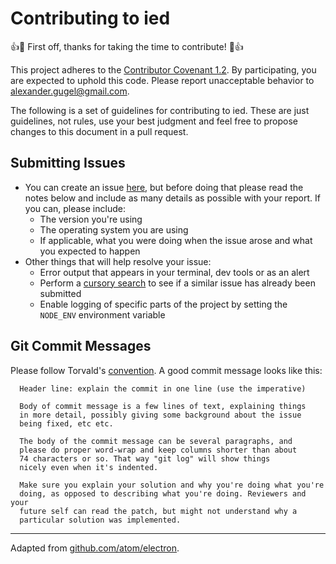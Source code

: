 # Contributing to ied

:+1::tada: First off, thanks for taking the time to contribute! :tada::+1:

This project adheres to the [Contributor Covenant 1.2](CODE_OF_CONDUCT.md).
By participating, you are expected to uphold this code. Please report unacceptable behavior to [alexander.gugel@gmail.com](mailto:alexander.gugel@gmail.com).

The following is a set of guidelines for contributing to ied.
These are just guidelines, not rules, use your best judgment and feel free to
propose changes to this document in a pull request.

## Submitting Issues

* You can create an issue [here](https://github.com/alexanderGugel/ied/issues/new),
but before doing that please read the notes below and include as many details as
possible with your report. If you can, please include:
  * The version you're using
  * The operating system you are using
  * If applicable, what you were doing when the issue arose and what you
  expected to happen
* Other things that will help resolve your issue:
  * Error output that appears in your terminal, dev tools or as an alert
  * Perform a [cursory search](https://github.com/alexanderGugel/ied/issues?utf8=✓&q=is%3Aissue+)
  to see if a similar issue has already been submitted
  * Enable logging of specific parts of the project by setting the `NODE_ENV` environment variable

## Git Commit Messages

Please follow Torvald's [convention](https://github.com/torvalds/subsurface/blob/a48494d2fbed58c751e9b7e8fbff88582f9b2d02/README#L88). A good commit message looks like this:

```
  Header line: explain the commit in one line (use the imperative)

  Body of commit message is a few lines of text, explaining things
  in more detail, possibly giving some background about the issue
  being fixed, etc etc.

  The body of the commit message can be several paragraphs, and
  please do proper word-wrap and keep columns shorter than about
  74 characters or so. That way "git log" will show things
  nicely even when it's indented.

  Make sure you explain your solution and why you're doing what you're
  doing, as opposed to describing what you're doing. Reviewers and your
  future self can read the patch, but might not understand why a
  particular solution was implemented.
```

-------------------------------------------------------------------------------

Adapted from [github.com/atom/electron](https://github.com/atom/electron/blob/master/CONTRIBUTING.md).
